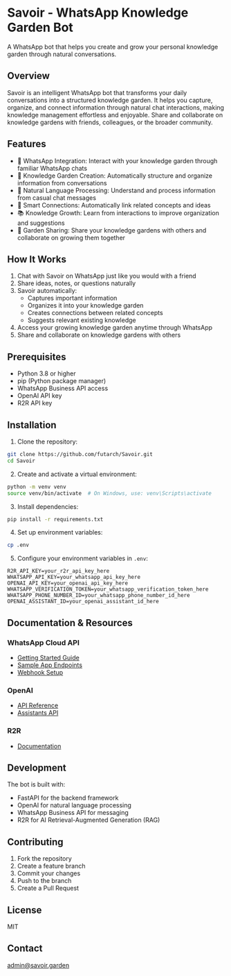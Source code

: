 # Savoir - WhatsApp Knowledge Garden Bot

A WhatsApp bot that helps you create and grow your personal knowledge garden through natural conversations.

## Overview

Savoir is an intelligent WhatsApp bot that transforms your daily conversations into a structured knowledge garden. It helps you capture, organize, and connect information through natural chat interactions, making knowledge management effortless and enjoyable. Share and collaborate on knowledge gardens with friends, colleagues, or the broader community.

## Features

- 🤖 WhatsApp Integration: Interact with your knowledge garden through familiar WhatsApp chats
- 🌱 Knowledge Garden Creation: Automatically structure and organize information from conversations
- 🔄 Natural Language Processing: Understand and process information from casual chat messages
- 🔗 Smart Connections: Automatically link related concepts and ideas
- 📚 Knowledge Growth: Learn from interactions to improve organization and suggestions
- 🤝 Garden Sharing: Share your knowledge gardens with others and collaborate on growing them together

## How It Works

1. Chat with Savoir on WhatsApp just like you would with a friend
2. Share ideas, notes, or questions naturally
3. Savoir automatically:
   - Captures important information
   - Organizes it into your knowledge garden
   - Creates connections between related concepts
   - Suggests relevant existing knowledge
4. Access your growing knowledge garden anytime through WhatsApp
5. Share and collaborate on knowledge gardens with others

## Prerequisites

- Python 3.8 or higher
- pip (Python package manager)
- WhatsApp Business API access
- OpenAI API key
- R2R API key

## Installation

1. Clone the repository:
```bash
git clone https://github.com/futarch/Savoir.git
cd Savoir
```

2. Create and activate a virtual environment:
```bash
python -m venv venv
source venv/bin/activate  # On Windows, use: venv\Scripts\activate
```

3. Install dependencies:
```bash
pip install -r requirements.txt
```

4. Set up environment variables:
```bash
cp .env
```

5. Configure your environment variables in `.env`:
```
R2R_API_KEY=your_r2r_api_key_here
WHATSAPP_API_KEY=your_whatsapp_api_key_here
OPENAI_API_KEY=your_openai_api_key_here
WHATSAPP_VERIFICATION_TOKEN=your_whatsapp_verification_token_here
WHATSAPP_PHONE_NUMBER_ID=your_whatsapp_phone_number_id_here
OPENAI_ASSISTANT_ID=your_openai_assistant_id_here
```

## Documentation & Resources

### WhatsApp Cloud API
- [Getting Started Guide](https://developers.facebook.com/docs/whatsapp/getting-started/signing-up)
- [Sample App Endpoints](https://developers.facebook.com/docs/whatsapp/cloud-api/guides/sample-app-endpoints)
- [Webhook Setup](https://developers.facebook.com/docs/whatsapp/cloud-api/get-started-for-tech-providers)

### OpenAI
- [API Reference](https://platform.openai.com/docs/api-reference/introduction)
- [Assistants API](https://platform.openai.com/docs/api-reference/assistants)

### R2R
- [Documentation](https://r2r-docs.sciphi.ai/documentation)

## Development

The bot is built with:
- FastAPI for the backend framework
- OpenAI for natural language processing
- WhatsApp Business API for messaging
- R2R for AI Retrieval-Augmented Generation (RAG)

## Contributing

1. Fork the repository
2. Create a feature branch
3. Commit your changes
4. Push to the branch
5. Create a Pull Request

## License

MIT

## Contact

admin@savoir.garden